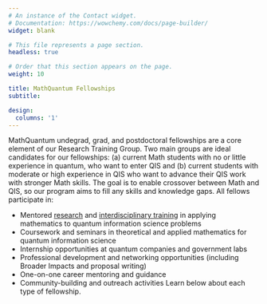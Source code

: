 ```yaml
---
# An instance of the Contact widget.
# Documentation: https://wowchemy.com/docs/page-builder/
widget: blank

# This file represents a page section.
headless: true

# Order that this section appears on the page.
weight: 10

title: MathQuantum Fellowships
subtitle:

design:
  columns: '1'
---
```

MathQuantum undegrad, grad, and postdoctoral fellowships are a core element of our Research Training Group. Two main groups are ideal candidates for our fellowships: (a) current Math students with no or little experience in quantum, who want to enter QIS and (b) current students with moderate or high experience in QIS who want to advance their QIS work with stronger Math skills. The goal is to enable crossover between Math and QIS, so our program aims to fill any skills and knowledge gaps.
All fellows participate in:
- Mentored [research](./about/research/) and [interdisciplinary training](./about/training) in applying mathematics to quantum information science problems
- Coursework and seminars in theoretical and applied mathematics for quantum information science
- Internship opportunities at quantum companies and government labs
- Professional development and networking opportunities (including Broader Impacts and proposal writing)
- One-on-one career mentoring and guidance
- Community-building and outreach activities
Learn below about each type of fellowship.
